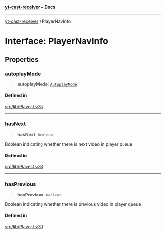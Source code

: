 [**yt-cast-receiver**](../README.md) • **Docs**

***

[yt-cast-receiver](../README.md) / PlayerNavInfo

# Interface: PlayerNavInfo

## Properties

### autoplayMode

> **autoplayMode**: [`AutoplayMode`](../type-aliases/AutoplayMode.md)

#### Defined in

[src/lib/Player.ts:35](https://github.com/patrickkfkan/yt-cast-receiver/blob/7898fbce0f56a5f9871c7ea968fa6c6f4e21202f/src/lib/Player.ts#L35)

***

### hasNext

> **hasNext**: `boolean`

Boolean indicating whether there is next video in player queue

#### Defined in

[src/lib/Player.ts:33](https://github.com/patrickkfkan/yt-cast-receiver/blob/7898fbce0f56a5f9871c7ea968fa6c6f4e21202f/src/lib/Player.ts#L33)

***

### hasPrevious

> **hasPrevious**: `boolean`

Boolean indicating whether there is previous video in player queue

#### Defined in

[src/lib/Player.ts:30](https://github.com/patrickkfkan/yt-cast-receiver/blob/7898fbce0f56a5f9871c7ea968fa6c6f4e21202f/src/lib/Player.ts#L30)
